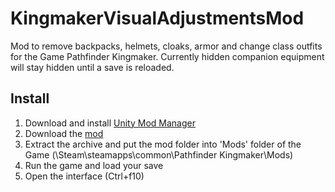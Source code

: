 # KingmakerVisualAdjustmentsMod
Mod to remove backpacks, helmets, cloaks, armor and change class outfits for the Game Pathfinder Kingmaker.
Currently hidden companion equipment will stay hidden until a save is reloaded.
## Install
1. Download and install [Unity Mod Manager](https://www.nexusmods.com/site/mods/21)
2. Download the [mod](https://github.com/spacehamster/KingmakerVisualAdjustmentsMod/releases)
3. Extract the archive and put the mod folder into 'Mods' folder of the Game (\Steam\steamapps\common\Pathfinder Kingmaker\Mods)
4. Run the game and load your save
5. Open the interface (Ctrl+f10)
